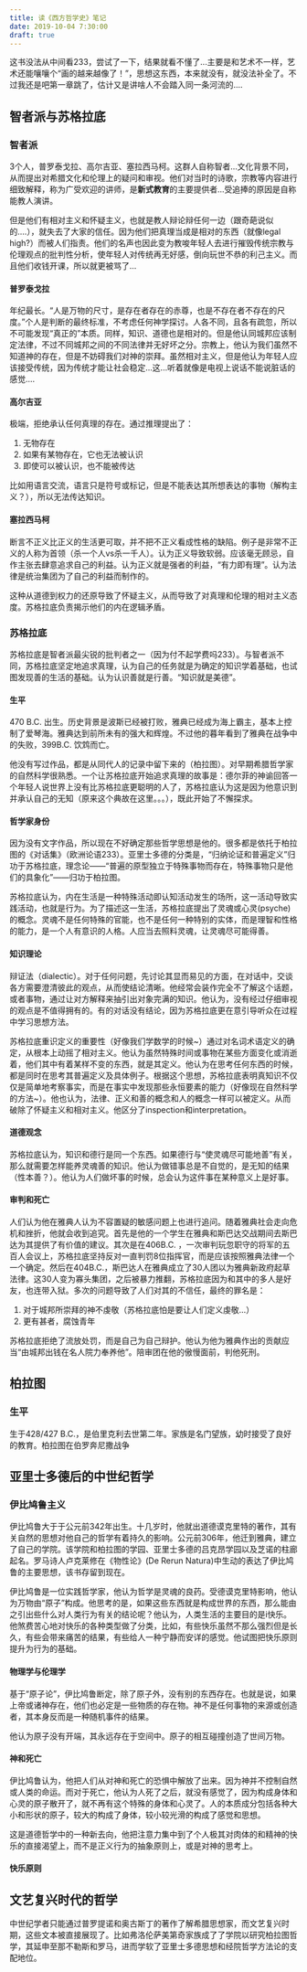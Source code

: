 ```yaml
---
title: 读《西方哲学史》笔记
date: 2019-10-04 7:30:00
draft: true
---
```


这书没法从中间看233，尝试了一下，结果就看不懂了...主要是和艺术不一样，艺术还能嚷嚷个“画的越来越像了！”，思想这东西，本来就没有，就没法补全了。不过我还是吧第一章跳了，估计又是讲啥人不会踏入同一条河流的....

## 智者派与苏格拉底

### 智者派

3个人，普罗泰戈拉、高尔吉亚、塞拉西马柯。这群人自称智者...文化背景不同，从而提出对希腊文化和伦理上的疑问和审视。他们对当时的诗歌，宗教等内容进行细致解释，称为广受欢迎的讲师，是**新式教育**的主要提供者...受追捧的原因是自称能教人演讲。

但是他们有相对主义和怀疑主义，也就是教人辩论辩任何一边（跟奇葩说似的....），就失去了大家的信任。因为他们把真理当成是相对的东西（就像legal high?）而被人们指责。他们的名声也因此变为教唆年轻人去进行摧毁传统宗教与伦理观点的批判性分析，使年轻人对传统再无好感，倒向玩世不恭的利己主义。而且他们收钱开课，所以就更被骂了...

#### 普罗泰戈拉

年纪最长。“人是万物的尺寸，是存在者存在的赤尊，也是不存在者不存在的尺度。”个人是判断的最终标准，不考虑任何神学探讨。人各不同，且各有疏忽，所以不可能发现“真正的”本质。同样，知识、道德也是相对的。但是他认同城邦应该制定法律，不过不同城邦之间的不同法律并无好坏之分。宗教上，他认为我们虽然不知道神的存在，但是不妨碍我们对神的崇拜。虽然相对主义，但是他认为年轻人应该接受传统，因为传统才能让社会稳定...这...听着就像是电视上说话不能说脏话的感觉....

#### 高尔吉亚

极端，拒绝承认任何真理的存在。通过推理提出了：

1. 无物存在
2. 如果有某物存在，它也无法被认识
3. 即使可以被认识，也不能被传达

比如用语言交流，语言只是符号或标记，但是不能表达其所想表达的事物（解构主义？），所以无法传达知识。

#### 塞拉西马柯

断言不正义比正义的生活更可取，并不把不正义看成性格的缺陷。例子是非常不正义的人称为首领（杀一个人vs杀一千人）。认为正义导致软弱。应该毫无顾忌，自作主张去肆意追求自己的利益。认为正义就是强者的利益，“有力即有理”。认为法律是统治集团为了自己的利益而制作的。

这种从道德到权力的还原导致了怀疑主义，从而导致了对真理和伦理的相对主义态度。苏格拉底负责揭示他们的内在逻辑矛盾。

### 苏格拉底

苏格拉底是智者派最尖锐的批判者之一（因为付不起学费吗233）。与智者派不同，苏格拉底坚定地追求真理，认为自己的任务就是为确定的知识学着基础，也试图发现善的生活的基础。认为认识善就是行善。“知识就是美德”。

#### 生平

470 B.C. 出生。历史背景是波斯已经被打败，雅典已经成为海上霸主，基本上控制了爱琴海。雅典达到前所未有的强大和辉煌。不过他的暮年看到了雅典在战争中的失败，399B.C. 饮鸩而亡。

他没有写过作品，都是从同代人的记录中留下来的（柏拉图）。对早期希腊哲学家的自然科学很熟悉。一个让苏格拉底开始追求真理的故事是：德尔菲的神谕回答一个年轻人说世界上没有比苏格拉底更聪明的人了，苏格拉底认为这是因为他意识到并承认自己的无知（原来这个典故在这里。。。），既此开始了不懈探求。

#### 哲学家身份

因为没有文字作品，所以现在不好确定那些哲学思想是他的。很多都是依托于柏拉图的《对话集》（欧洲论语233）。亚里士多德的分类是，“归纳论证和普遍定义”归功于苏格拉底，理念论——“普遍的原型独立于特殊事物而存在，特殊事物只是他们的具象化”——归功于柏拉图。

苏格拉底认为，内在生活是一种特殊活动即认知活动发生的场所，这一活动导致实践活动，也就是行为。为了描述这一生活，苏格拉底提出了灵魂或心灵(psyche)的概念。灵魂不是任何特殊的官能，也不是任何一种特别的实体，而是理智和性格的能力，是一个人有意识的人格。人应当去照料灵魂，让灵魂尽可能得善。

#### 知识理论

辩证法（dialectic）。对于任何问题，先讨论其显而易见的方面，在对话中，交谈各方需要澄清彼此的观点，从而使结论清晰。他经常会装作完全不了解这个话题，或者事物，通过让对方解释来抽引出对象完满的知识。他认为，没有经过仔细审视的观点是不值得拥有的。有的对话没有结论，因为苏格拉底更在意引导听众在过程中学习思想方法。

苏格拉底重识定义的重要性（好像我们学数学的时候~）通过对名词术语定义的确定，从根本上动摇了相对主义。他认为虽然特殊时间或事物在某些方面变化或消逝着，他们其中有着某样不变的东西，就是其定义。他认为在思考任何东西的时候，都是同时在思考其普遍定义及具体例子。根据这个思想，苏格拉底表明真知识不仅仅是简单地考察事实，而是在事实中发现那些永恒要素的能力（好像现在自然科学的方法~）。他也认为，法律、正义和善的概念和人的概念一样可以被定义。从而破除了怀疑主义和相对主义。他区分了inspection和interpretation。

#### 道德观念

苏格拉底认为，知识和德行是同一个东西。如果德行与“使灵魂尽可能地善”有关，那么就需要怎样能养灵魂善的知识。他认为做错事总是不自觉的，是无知的结果（性本善？）。他认为人们做坏事的时候，总会认为这件事在某种意义上是好事。

#### 审判和死亡

人们认为他在雅典人认为不容置疑的敏感问题上也进行追问。随着雅典社会走向危机和挫折，他就会收到追究。首先是他的一个学生在雅典和斯巴达交战期间去斯巴达为其提供了有价值的建议。其次是在406B.C. ，一次审判玩忽职守的将军的五百人会议上，苏格拉底坚持反对一直判罚8位指挥官，而是应该按照雅典法律一个一个确定。然后在404B.C.，斯巴达人在雅典成立了30人团以为雅典新政府起草法律。这30人变为寡头集团，之后被暴力推翻，苏格拉底因为和其中的多人是好友，也连带入狱。多次的问题导致了人们对其的不信任，最终的罪名是：

1. 对于城邦所崇拜的神不虔敬（苏格拉底怕是要让人们定义虔敬...）
2. 更有甚者，腐蚀青年

苏格拉底拒绝了流放处罚，而是自己为自己辩护。他认为他为雅典作出的贡献应当“由城邦出钱在名人院力奉养他”。陪审团在他的傲慢面前，判他死刑。

## 柏拉图

### 生平

生于428/427 B.C.，是伯里克利去世第二年。家族是名门望族，幼时接受了良好的教育。柏拉图在伯罗奔尼撒战争

## 亚里士多德后的中世纪哲学

### 伊比鸠鲁主义

伊比鸠鲁大于于公元前342年出生。十几岁时，他就出道德谟克里特的著作，其有关自然的思想对他自己的哲学有着持久的影响。公元前306年，他迁到雅典，建立了自己的学院。该学院和柏拉图的学园、亚里士多德的吕克昂学园以及芝诺的柱廊起名。罗马诗人卢克莱修在《物性论》(De Rerun Natura)中生动的表达了伊比鸠鲁的主要思想，该书存留到现在。

伊比鸠鲁是一位实践哲学家，他认为哲学是灵魂的良药。受德谟克里特影响，他认为万物由“原子”构成。他思考的是，如果这些东西就是构成世界的东西，那么能由之引出些什么对人类行为有关的结论呢？他认为，人类生活的主要目的是i快乐。他煞费苦心地对快乐的各种类型做了分类，比如，有些快乐虽然不那么强烈但是长久，有些会带来痛苦的结果，有些给人一种宁静而安详的感觉。他试图把快乐原则提升为行为的基础。

#### 物理学与伦理学

基于“原子论”，伊比鸠鲁断定，除了原子外，没有别的东西存在。也就是说，如果上帝或诸神存在，他们也必定是一些物质的存在物。神不是任何事物的来源或创造者，其本身反而是一种随机事件的结果。

他认为原子没有开端，其永远存在于空间中。原子的相互碰撞创造了世间万物。

#### 神和死亡

伊比鸠鲁认为，他把人们从对神和死亡的恐惧中解放了出来。因为神并不控制自然或人类的命运。而对于死亡，他认为人死了之后，就没有感觉了，因为构成身体和心灵的原子散开了，就不再有这个特殊的身体和心灵了。人的本质成分包括各种大小和形状的原子，较大的构成了身体，较小较光滑的构成了感觉和思想。

这是道德哲学中的一种新去向，他把注意力集中到了个人极其对肉体的和精神的快乐的直接渴望上，而不是正义行为的抽象原则上，或是对神的思考上。

#### 快乐原则







## 文艺复兴时代的哲学

中世纪学者只能通过普罗提诺和奥古斯丁的著作了解希腊思想家，而文艺复兴时期，这些文本被直接展现了。比如弗洛伦萨美第奇家族成了了学院以研究柏拉图哲学，其延申至那不勒斯和罗马，进而学软了亚里士多德思想和经院哲学方法论的支配地位。

